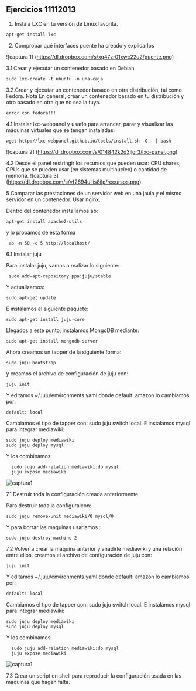 Ejercicios 11112013
--------------------------------------------------------------------------------------------

1. Instala LXC en tu versión de Linux favorita.

```
apt-get install lxc
```

2. Comprobar qué interfaces puente ha creado y explicarlos

![captura 1] (https://dl.dropbox.com/s/xq47zr01xwc22u2/puente.png)


3.1.Crear y ejecutar un contenedor basado en Debian
```
sudo lxc-create -t ubuntu -n una-caja
```
3.2.Crear y ejecutar un contenedor basado en otra distribución, tal como Fedora. Nota En general, crear un contenedor basado en tu distribución y otro basado en otra que no sea la tuya.

```
error con fedora!!!
```
4.1 Instalar lxc-webpanel y usarlo para arrancar, parar y visualizar las máquinas virtuales que se tengan instaladas.
```
wget http://lxc-webpanel.github.io/tools/install.sh -O - | bash

```
![captura 2] (https://dl.dropbox.com/s/014842k2d3jlgr3/lxc-panel.png)

4.2 Desde el panel restringir los recursos que pueden usar: CPU shares, CPUs que se pueden usar (en sistemas multinúcleo) o cantidad de memoria.
![captura 3] (https://dl.dropbox.com/s/vf2694uliis8ilp/recursos.png)

5 Comparar las prestaciones de un servidor web en una jaula y el mismo servidor en un contenedor. Usar nginx.

Dentro del contenedor installamos ab:
```
apt-get install apache2-utils
```
y lo probamos de esta forma

```
 ab -n 50 -c 5 http://localhost/
```

6.1 Instalar juju

Para instalar juju, vamos a realizar lo siguiente:
```
 sudo add-apt-repository ppa:juju/stable
```
Y actualizamos:
```
sudo apt-get update
```
E instalamos el siguiente paquete:
```
sudo apt-get install juju-core
```
Llegados a este punto, instalamos MongoDB mediante:
```
sudo apt-get install mongodb-server
```
Ahora creamos un tapper de la siguiente forma:
```
sudo juju bootstrap
```
y creamos el archivo de configuración de juju con:
```
juju init
```
Y editamos ~/.juju/environments.yaml donde default: amazon lo cambiamos por:
```
default: local
```
Cambiamos el tipo de tapper con: sudo juju switch local. E instalamos mysql para integrar mediawiki:
```
sudo juju deploy mediawiki
sudo juju deploy mysql
```
Y los combinamos:
```
  sudo juju add-relation mediawiki:db mysql
  juju expose mediawiki 
```
![captura1](https://dl.dropbox.com/s/280hchbbeizkrq2/juju.png)


7.1 Destruir toda la configuración creada anteriormente

Para destruir toda la configuraicon:
```
sudo juju remove-unit mediawiki/0 mysql/0
```
Y para borrar las maquinas usariamos :
```
sudo juju destroy-machine 2
```

7.2 Volver a crear la máquina anterior y añadirle mediawiki y una relación entre ellos.
creamos el archivo de configuración de juju con:
```
juju init
```
Y editamos ~/.juju/environments.yaml donde default: amazon lo cambiamos por:
```
default: local
```
Cambiamos el tipo de tapper con: sudo juju switch local. E instalamos mysql para integrar mediawiki:
```
sudo juju deploy mediawiki
sudo juju deploy mysql
```
Y los combinamos:
```
  sudo juju add-relation mediawiki:db mysql
  juju expose mediawiki 
```
![captura1](https://dl.dropbox.com/s/280hchbbeizkrq2/juju.png)


7.3 Crear un script en shell para reproducir la configuración usada en las máquinas que hagan falta.

